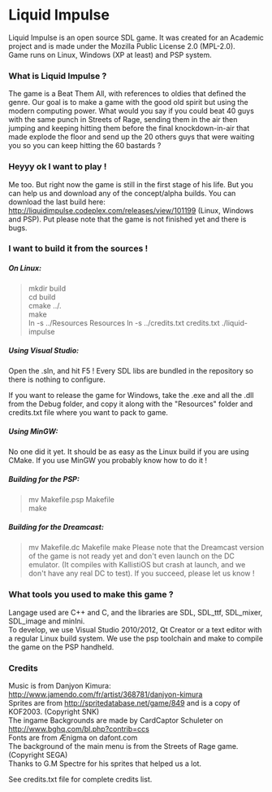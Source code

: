 Liquid Impulse
==============

Liquid Impulse is an open source SDL game. It was created for an Academic project and is made under the Mozilla Public License 2.0 (MPL-2.0).  
Game runs on Linux, Windows (XP at least) and PSP system.


### What is Liquid Impulse ?
The game is a Beat Them All, with references to oldies that defined the genre. Our goal is to make a game with the good old spirit but using the modern computing power. What would you say if you could beat 40 guys with the same punch in Streets of Rage, sending them in the air then jumping and keeping hitting them before the final knockdown-in-air that made explode the floor and send up the 20 others guys that were waiting you so you can keep hitting the 60 bastards  ?


### Heyyy ok I want to play !
Me too. But right now the game is still in the first stage of his life. But you can help us and download any of the concept/alpha builds. You can download the last build here: http://liquidimpulse.codeplex.com/releases/view/101199 (Linux, Windows and PSP). Put please note that the game is not finished yet and there is bugs.

### I want to build it from the sources !
##### On Linux:
>mkdir build  
>cd build  
>cmake ../.  
>make  
>ln -s ../Resources Resources
>ln -s ../credits.txt credits.txt
>./liquid-impulse

##### Using Visual Studio:  
Open the .sln, and hit F5 ! Every SDL libs are bundled in the repository so there is nothing to configure.  

If you want to release the game for Windows, take the .exe and all the .dll from the Debug folder, and copy it along with the "Resources" folder and credits.txt file where you want to pack to game.

##### Using MinGW:  
No one did it yet. It should be as easy as the Linux build if you are using CMake. If you use MinGW you probably know how to do it !

##### Building for the PSP:  
>mv Makefile.psp Makefile  
>make  

##### Building for the Dreamcast:
>mv Makefile.dc Makefile
>make
Please note that the Dreamcast version of the game is not ready yet and don't even launch on the DC emulator. (It compiles with KallistiOS but crash at launch, and we don't have any real DC to test). If you succeed, please let us know !

### What tools you used to make this game ?
Langage used are C++ and C, and the libraries are SDL, SDL_ttf, SDL_mixer, SDL_image and minIni.  
To develop, we use Visual Studio 2010/2012, Qt Creator or a text editor with a regular Linux build system. We use the psp toolchain and make to compile the game on the PSP handheld.

### Credits
Music is from Danjyon Kimura: http://www.jamendo.com/fr/artist/368781/danjyon-kimura  
Sprites are from http://spritedatabase.net/game/849 and is a copy of KOF2003. (Copyright SNK)  
The ingame Backgrounds are made by CardCaptor Schuleter on http://www.bghq.com/bl.php?contrib=ccs  
Fonts are from Ænigma on dafont.com  
The background of the main menu is from the Streets of Rage game. (Copyright SEGA)  
Thanks to G.M Spectre for his sprites that helped us a lot.

See credits.txt file for complete credits list.
